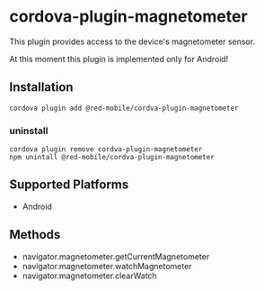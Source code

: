 # cordova-plugin-magnetometer

This plugin provides access to the device's magnetometer sensor.

At this moment this plugin is implemented only for Android!

## Installation

```
cordova plugin add @red-mobile/cordva-plugin-magnetometer
```

### uninstall

```
cordova plugin remove cordva-plugin-magnetometer
npm unintall @red-mobile/cordva-plugin-magnetometer
```

## Supported Platforms

- Android

## Methods

- navigator.magnetometer.getCurrentMagnetometer
- navigator.magnetometer.watchMagnetometer
- navigator.magnetometer.clearWatch
